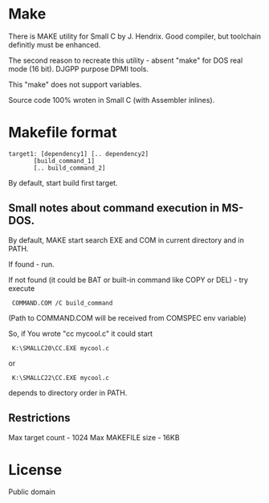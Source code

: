 # Make

There is MAKE utility for Small C by J. Hendrix.
Good compiler, but toolchain definitly must be enhanced.

The second reason to recreate this utility - absent
"make" for DOS real mode (16 bit). DJGPP purpose DPMI tools.

This "make" does not support variables.

Source code 100% wroten in Small C (with Assembler inlines).

# Makefile format

    target1: [dependency1] [.. dependency2]
           [build_command_1]
           [.. build_command_2]

By default, start build first target.

## Small notes about command execution in MS-DOS.

By default, MAKE start search EXE and COM in current
directory and in PATH.

If found - run.

If not found (it could be BAT or built-in command like
COPY or DEL) - try execute

     COMMAND.COM /C build_command

(Path to COMMAND.COM will be received from COMSPEC env variable)


So, if You wrote "cc mycool.c" it could start

     K:\SMALLC20\CC.EXE mycool.c

or

     K:\SMALLC22\CC.EXE mycool.c

depends to directory order in PATH.

## Restrictions

Max target count - 1024
Max MAKEFILE size - 16KB

# License

Public domain
